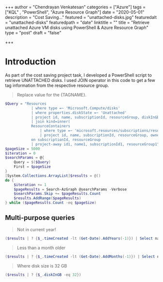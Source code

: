 +++
author = "Chendrayan Venkatesan"
categories = ["Azure"]
tags = ["KQL" , "PowerShell", "Azure Resource Graph"]
date = "2020-05-01"
description = "Cost Saving..."
featured = "unattached-disks.jpg"
featuredalt = "unattached-disks"
featuredpath = "date"
linktitle = ""
title = "Retrieve unattached Azure VM disks using PowerShell & Azure Resource Graph"
type = "post"
draft = "false"

+++

# Introduction
As part of the cost saving project task, I developed a PowerShell script to retrieve UNATTACHED disks. I used JOIN operator in this code to get a few tag information from the respective resource group. 

> Replace value for the {TAGNAME}.

```PowerShell
$Query = "Resources
            | where type =~ 'Microsoft.Compute/disks'
            | where properties.diskState =~ 'Unattached'
            | project id, name, subscriptionId, resourceGroup, diskInGB = properties.diskSizeGB, diskState = properties.diskState, timeCreated = properties.timeCreated
            | join kind=inner(
            ResourceContainers
                | where type =~ 'microsoft.resources/subscriptions/resourcegroups'
                | project id, name, subscriptionId, resourceGroup, owner = tags.{TAGNAME}, Administrator = tags.{TAGNAME}, MonitoringAlertContact = tags.{TAGNAME})
            on subscriptionId, resourceGroup
            | project-away id1, name1, subscriptionId1, resourceGroup1"
$pageSize = 5000
$iteration = 0
$searchParams = @{
    Query = $($Query)
    First = $pageSize
}
[System.Collections.ArrayList]$results = @()
do {
    $iteration += 1
    $pageResults = Search-AzGraph @searchParams -Verbose
    $searchParams.Skip += $pageResults.Count
    $results.AddRange($pageResults)
} while ($pageResults.Count -eq $pageSize)
```

## Multi-purpose queries

> Not in current year! 

```PowerShell
($results | ? {$_.timeCreated -lt (Get-Date).AddYears(-1)}) | Select name , timeCreated , diskinGB
```

> Less than a month older

```PowerShell
($results | ? {$_.timeCreated -lt (Get-Date).AddMonths(-1)}) | Select name , timeCreated 
```

> Where disk size is 32 GB

```PowerShell
($results | ? {$_.diskInGB -eq 32})
```